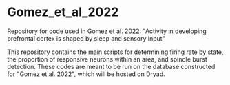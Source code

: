 # Gomez_et_al_2022
Repository for code used in Gomez et al. 2022: "Activity in developing prefrontal cortex is shaped by sleep and sensory input"

This repository contains the main scripts for determining firing rate by state, the proportion of responsive neurons within an area, and spindle burst detection. 
These codes are meant to be run on the database constructed for "Gomez et al. 2022", which will be hosted on Dryad. 
